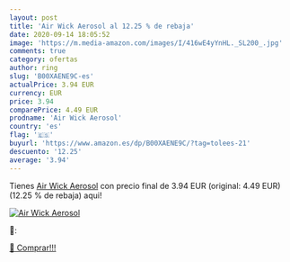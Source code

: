 ```yaml
---
layout: post
title: 'Air Wick Aerosol al 12.25 % de rebaja'
date: 2020-09-14 18:05:52
image: 'https://m.media-amazon.com/images/I/416wE4yYnHL._SL200_.jpg'
comments: true
category: ofertas
author: ring
slug: 'B00XAENE9C-es'
actualPrice: 3.94 EUR
currency: EUR
price: 3.94
comparePrice: 4.49 EUR
prodname: 'Air Wick Aerosol'
country: 'es'
flag: '🇪🇸'
buyurl: 'https://www.amazon.es/dp/B00XAENE9C/?tag=tolees-21'
descuento: '12.25'
average: '3.94'
---
```


Tienes [Air Wick Aerosol](https://www.amazon.es/dp/B00XAENE9C/?tag=tolees-21) con precio final de  3.94 EUR (original: 4.49 EUR) (12.25 %  de rebaja) aqui!

[![Air Wick Aerosol](https://m.media-amazon.com/images/I/416wE4yYnHL._SL200_.jpg)](https://www.amazon.es/dp/B00XAENE9C/?tag=tolees-21)

🔎:


[🛒 Comprar!!!](https://www.amazon.es/dp/B00XAENE9C/?tag=tolees-21)
